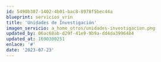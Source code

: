 ```yaml
---
id: 5490b387-1402-4b01-bac8-8978f5bec44a
blueprint: servicios_vrin
title: 'Unidades de Investigación'
imagen_servicio: a_home_otros/unidades-investigacion.png
updated_by: 06ac68ab-d29f-41e9-9b9a-dd4da3996484
updated_at: 1690300251
enlace: '#'
date: '2023-07-23'
---
```

